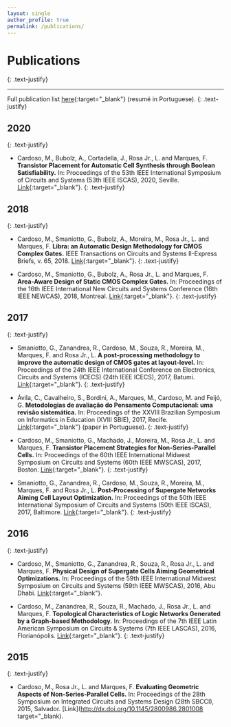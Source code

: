 ```yaml
---
layout: single
author_profile: true
permalink: /publications/
---
```


# Publications
{: .text-justify}

<hr>

Full publication list [here](http://buscatextual.cnpq.br/buscatextual/visualizacv.do?id=K8755733D3&idiomaExibicao=2){:target="\_blank"} (resumé in Portuguese).
{: .text-justify} 

## 2020
{: .text-justify} 
* Cardoso, M., Bubolz, A., Cortadella, J., Rosa Jr., L. and Marques, F. **Transistor Placement for Automatic Cell Synthesis through Boolean Satisfiability.** In: Proceedings of the 53th IEEE International Symposium of Circuits and Systems (53th IEEE ISCAS), 2020, Seville. [Link](https://doi.org/10.1109/ISCAS45731.2020.9181137){:target="\_blank"}.
{: .text-justify} 

## 2018
{: .text-justify} 
* Cardoso, M., Smaniotto, G., Bubolz, A., Moreira, M., Rosa Jr., L. and Marques, F. **Libra: an Automatic Design Methodology for CMOS Complex Gates.** IEEE Transactions on Circuits and Systems II-Express Briefs, v. 65, 2018. [Link](http://dx.doi.org/10.1109/tcsii.2018.2866231){:target="\_blank"}.
{: .text-justify} 

* Cardoso, M., Smaniotto, G., Bubolz, A., Rosa Jr., L. and Marques, F. **Area-Aware Design of Static CMOS Complex Gates.** In: Proceedings of the 16th IEEE International New Circuits and Systems Conference (16th IEEE NEWCAS), 2018, Montreal. [Link](http://dx.doi.org/10.1109/NEWCAS.2018.8585570){:target="\_blank"}.
{: .text-justify} 

## 2017
{: .text-justify} 
* Smaniotto, G., Zanandrea, R., Cardoso, M., Souza, R., Moreira, M., Marques, F. and Rosa Jr., L. **A post-processing methodology to improve the automatic design of CMOS gates at layout-level.** In: Proceedings of the 24th IEEE International Conference on Electronics, Circuits and Systems (ICECS) (24th IEEE ICECS), 2017, Batumi. [Link](http://dx.doi.org/10.1109/icecs.2017.8292073){:target="\_blank"}.
{: .text-justify} 

* Ávila, C., Cavalheiro, S., Bordini, A., Marques, M., Cardoso, M. and Feijó, G. **Metodologias de avaliação do Pensamento Computacional: uma revisão sistemática.** In: Proceedings of the XXVIII Brazilian Symposium on Informatics in Education (XVIII SBIE), 2017, Recife. [Link](http://dx.doi.org/10.5753/cbie.sbie.2017.113){:target="\_blank"} (paper in Portuguese).
{: .text-justify} 

* Cardoso, M., Smaniotto, G., Machado, J., Moreira, M., Rosa Jr., L. and Marques, F. **Transistor Placement Strategies for Non-Series-Parallel Cells.** In: Proceedings of the 60th IEEE International Midwest Symposium on Circuits and Systems (60th IEEE MWSCAS), 2017, Boston. [Link](http://dx.doi.org/10.1109/MWSCAS.2017.8052975){:target="\_blank"}.
{: .text-justify} 

* Smaniotto, G., Zanandrea, R., Cardoso, M., Souza, R., Moreira, M., Marques, F. and Rosa Jr., L. **Post-Processing of Supergate Networks Aiming Cell Layout Optimization.** In: Proceedings of the 50th IEEE International Symposium of Circuits and Systems (50th IEEE ISCAS), 2017, Baltimore. [Link](http://dx.doi.org/10.1109/iscas.2017.8050570){:target="\_blank"}.
{: .text-justify} 

## 2016
{: .text-justify} 
* Cardoso, M., Smaniotto, G., Zanandrea, R., Souza, R., Rosa Jr., L. and Marques, F. **Physical Design of Supergate Cells Aiming Geometrical Optimizations.** In: Proceedings of the 59th IEEE International Midwest Symposium on Circuits and Systems (59th IEEE MWSCAS), 2016, Abu Dhabi. [Link](http://dx.doi.org/10.1109/MWSCAS.2016.7870091){:target="\_blank"}.

* Cardoso, M., Zanandrea, R., Souza, R., Machado, J., Rosa Jr., L. and Marques, F. **Topological Characteristics of Logic Networks Generated by a Graph-based Methodology.** In: Proceedings of the 7th IEEE Latin American Symposium on Circuits & Systems (7th IEEE LASCAS), 2016, Florianópolis. [Link](http://dx.doi.org/10.1109/lascas.2016.7451080){:target="\_blank"}.
{: .text-justify} 

## 2015
{: .text-justify} 
* Cardoso, M., Rosa Jr., L. and Marques, F. **Evaluating Geometric Aspects of Non-Series-Parallel Cells.** In: Proceedings of the 28th Symposium on Integrated Circuits and Systems Design (28th SBCCI), 2015, Salvador. [Link](http://dx.doi.org/10.1145/2800986.2801008 target="\_blank).
